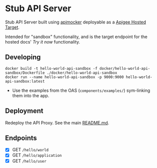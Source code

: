 # Stub API Server

Stub API Server built using [apimocker](https://github.com/gstroup/apimocker) deployable as a [Apigee Hosted Target](https://docs.apigee.com/api-platform/hosted-targets/hosted-targets-overview).

Intended for "sandbox" functionality, and is the target endpoint for the hosted docs' *Try it now* functionality.

## Developing

```
docker build -t hello-world-api-sandbox -f docker/hello-world-api-sandbox/Dockerfile ./docker/hello-world-api-sandbox
docker run --name hello-world-api-sandbox -p 9000:9000 hello-world-api-sandbox:latest
```

 * Use the examples from the OAS (`components/examples/`) sym-linking them into the app.

## Deployment

Redeploy the API Proxy. See the main [README.md](../README.md).

## Endpoints

- [x] GET    `/hello/world`
- [x] GET    `/hello/application`
- [x] GET    `/hello/user`
